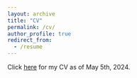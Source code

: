 ```yaml
---
layout: archive
title: "CV"
permalink: /cv/
author_profile: true
redirect_from:
  - /resume
---
```


<!--- {% include base_path %}
--->

Click [here](https://mksnigaroff.github.io/files/CV.pdf) for my CV as of May 5th, 2024.

